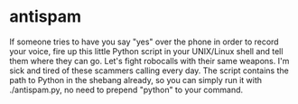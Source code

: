 # antispam
If someone tries to have you say "yes" over the phone in order to record your voice, fire up this little Python script in your UNIX/Linux shell and tell them where they can go. 
Let's fight robocalls with their same weapons. I'm sick and tired of these scammers calling every day.
The script contains the path to Python in the shebang already, so you can simply run it with ./antispam.py, no need to prepend "python" to your command.
